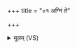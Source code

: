 +++
title = "०१ अग्निं ते"

+++
<details><summary>मूलम् (VS)</summary>

अ॒ग्निं ते वसु॑वन्तमृच्छन्तु।  
ये मा॑ऽघा॒यवः॒ प्राच्या॑ दि॒शो᳡ऽभि॒दासा॑त् ॥
</details>